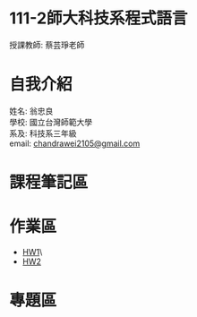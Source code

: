 # 111-2師大科技系程式語言
 授課教師: 蔡芸琤老師

# 自我介紹
 姓名: 翁忠良\
 學校: 國立台灣師範大學\
 系及: 科技系三年級\
 email: chandrawei2105@gmail.com
 
# 課程筆記區

# 作業區
- [HW1](https://github.com/lloydkt99/PL/blob/main/hw1/hw1.ipynb)\
- [HW2](https://github.com/lloydkt99/PL/blob/main/hw2/hw2.ipynb)

# 專題區
